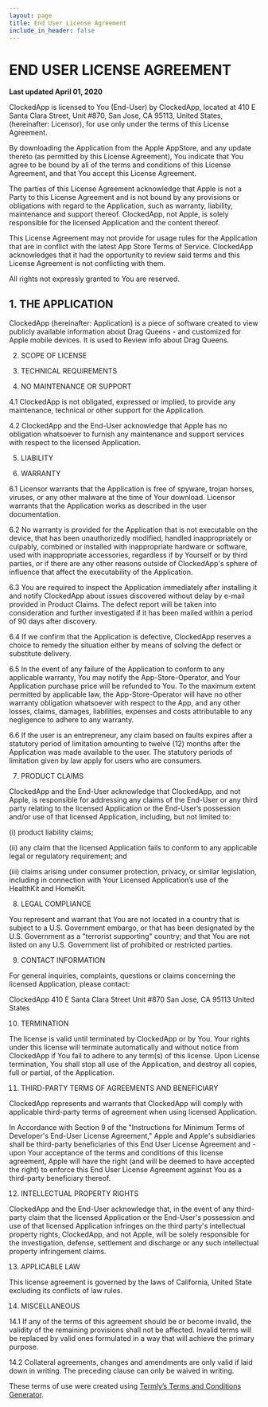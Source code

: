 ```yaml
---
layout: page
title: End User License Agreement
include_in_header: false
---
```


# END USER LICENSE AGREEMENT

**Last updated April 01, 2020**

ClockedApp is licensed to You (End-User) by ClockedApp, located at 410 E Santa Clara Street, Unit #870, San Jose, CA 95113, United States, (hereinafter: Licensor), for use only under the terms of this License Agreement.

By downloading the Application from the Apple AppStore, and any update thereto (as permitted by this License Agreement), You indicate that You agree to be bound by all of the terms and conditions of this License Agreement, and that You accept this License Agreement.

The parties of this License Agreement acknowledge that Apple is not a Party to this License Agreement and is not bound by any provisions or obligations with regard to the Application, such as warranty, liability, maintenance and support thereof. ClockedApp, not Apple, is solely responsible for the licensed Application and the content thereof.

This License Agreement may not provide for usage rules for the Application that are in conflict with the latest App Store Terms of Service. ClockedApp acknowledges that it had the opportunity to review said terms and this License Agreement is not conflicting with them.

All rights not expressly granted to You are reserved.

## 1. THE APPLICATION

ClockedApp (hereinafter: Application) is a piece of software created to view publicly available information about Drag Queens - and customized for Apple mobile devices. It is used to Review info about Drag Queens.

2. SCOPE OF LICENSE

3) TECHNICAL REQUIREMENTS

4. NO MAINTENANCE OR SUPPORT

4.1 ClockedApp is not obligated, expressed or implied, to provide any maintenance, technical or other support for the Application.

4.2 ClockedApp and the End-User acknowledge that Apple has no obligation whatsoever to furnish any maintenance and support services with respect to the licensed Application.

5. LIABILITY

6) WARRANTY

6.1 Licensor warrants that the Application is free of spyware, trojan horses, viruses, or any other malware at the time of Your download. Licensor warrants that the Application works as described in the user documentation.

6.2 No warranty is provided for the Application that is not executable on the device, that has been unauthorizedly modified, handled inappropriately or culpably, combined or installed with inappropriate hardware or software, used with inappropriate accessories, regardless if by Yourself or by third parties, or if there are any other reasons outside of ClockedApp's sphere of influence that affect the executability of the Application.

6.3 You are required to inspect the Application immediately after installing it and notify ClockedApp about issues discovered without delay by e-mail provided in Product Claims. The defect report will be taken into consideration and further investigated if it has been mailed within a period of 90 days after discovery.

6.4 If we confirm that the Application is defective, ClockedApp reserves a choice to remedy the situation either by means of solving the defect or substitute delivery.

6.5 In the event of any failure of the Application to conform to any applicable warranty, You may notify the App-Store-Operator, and Your Application purchase price will be refunded to You. To the maximum extent permitted by applicable law, the App-Store-Operator will have no other warranty obligation whatsoever with respect to the App, and any other losses, claims, damages, liabilities, expenses and costs attributable to any negligence to adhere to any warranty.

6.6 If the user is an entrepreneur, any claim based on faults expires after a statutory period of limitation amounting to twelve (12) months after the Application was made available to the user. The statutory periods of limitation given by law apply for users who are consumers.

7. PRODUCT CLAIMS

ClockedApp and the End-User acknowledge that ClockedApp, and not Apple, is responsible for addressing any claims of the End-User or any third party relating to the licensed Application or the End-User’s possession and/or use of that licensed Application, including, but not limited to:

(i) product liability claims;

(ii) any claim that the licensed Application fails to conform to any applicable legal or regulatory requirement; and

(iii) claims arising under consumer protection, privacy, or similar legislation, including in connection with Your Licensed Application’s use of the HealthKit and HomeKit.

8. LEGAL COMPLIANCE

You represent and warrant that You are not located in a country that is subject to a U.S. Government embargo, or that has been designated by the U.S. Government as a "terrorist supporting" country; and that You are not listed on any U.S. Government list of prohibited or restricted parties.

9. CONTACT INFORMATION

For general inquiries, complaints, questions or claims concerning the licensed Application, please contact:

ClockedApp
410 E Santa Clara Street
Unit #870
San Jose, CA 95113
United States

10. TERMINATION

The license is valid until terminated by ClockedApp or by You. Your rights under this license will terminate automatically and without notice from ClockedApp if You fail to adhere to any term(s) of this license. Upon License termination, You shall stop all use of the Application, and destroy all copies, full or partial, of the Application.

11. THIRD-PARTY TERMS OF AGREEMENTS AND BENEFICIARY

ClockedApp represents and warrants that ClockedApp will comply with applicable third-party terms of agreement when using licensed Application.

In Accordance with Section 9 of the "Instructions for Minimum Terms of Developer's End-User License Agreement," Apple and Apple's subsidiaries shall be third-party beneficiaries of this End User License Agreement and - upon Your acceptance of the terms and conditions of this license agreement, Apple will have the right (and will be deemed to have accepted the right) to enforce this End User License Agreement against You as a third-party beneficiary thereof.

12. INTELLECTUAL PROPERTY RIGHTS

ClockedApp and the End-User acknowledge that, in the event of any third-party claim that the licensed Application or the End-User's possession and use of that licensed Application infringes on the third party's intellectual property rights, ClockedApp, and not Apple, will be solely responsible for the investigation, defense, settlement and discharge or any such intellectual property infringement claims.

13. APPLICABLE LAW

This license agreement is governed by the laws of California, United State excluding its conflicts of law rules.

14. MISCELLANEOUS

14.1 If any of the terms of this agreement should be or become invalid, the validity of the remaining provisions shall not be affected. Invalid terms will be replaced by valid ones formulated in a way that will achieve the primary purpose.

14.2 Collateral agreements, changes and amendments are only valid if laid down in writing. The preceding clause can only be waived in writing.

These terms of use were created using [Termly’s Terms and Conditions Generator](https://termly.io/products/terms-and-conditions-generator).
